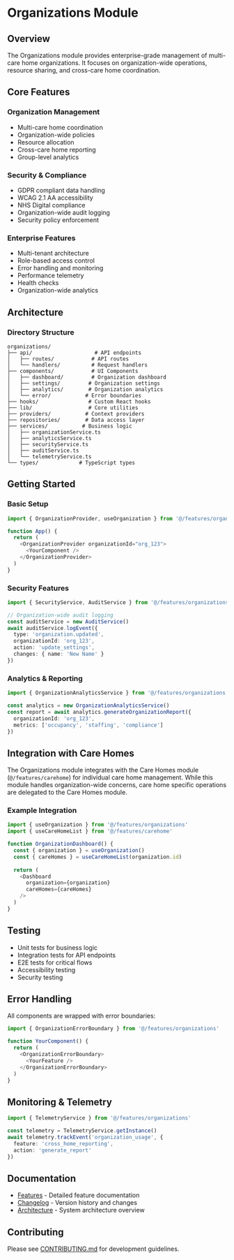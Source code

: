 # Organizations Module

## Overview
The Organizations module provides enterprise-grade management of multi-care home organizations. It focuses on organization-wide operations, resource sharing, and cross-care home coordination.

## Core Features

### Organization Management
- Multi-care home coordination
- Organization-wide policies
- Resource allocation
- Cross-care home reporting
- Group-level analytics

### Security & Compliance
- GDPR compliant data handling
- WCAG 2.1 AA accessibility
- NHS Digital compliance
- Organization-wide audit logging
- Security policy enforcement

### Enterprise Features
- Multi-tenant architecture
- Role-based access control
- Error handling and monitoring
- Performance telemetry
- Health checks
- Organization-wide analytics

## Architecture

### Directory Structure
```
organizations/
├── api/                    # API endpoints
│   ├── routes/            # API routes
│   └── handlers/          # Request handlers
├── components/            # UI Components
│   ├── dashboard/         # Organization dashboard
│   ├── settings/         # Organization settings
│   ├── analytics/        # Organization analytics
│   └── error/           # Error boundaries
├── hooks/                # Custom React hooks
├── lib/                  # Core utilities
├── providers/           # Context providers
├── repositories/        # Data access layer
├── services/           # Business logic
│   ├── organizationService.ts
│   ├── analyticsService.ts
│   ├── securityService.ts
│   ├── auditService.ts
│   └── telemetryService.ts
└── types/             # TypeScript types
```

## Getting Started

### Basic Setup
```typescript
import { OrganizationProvider, useOrganization } from '@/features/organizations'

function App() {
  return (
    <OrganizationProvider organizationId="org_123">
      <YourComponent />
    </OrganizationProvider>
  )
}
```

### Security Features
```typescript
import { SecurityService, AuditService } from '@/features/organizations'

// Organization-wide audit logging
const auditService = new AuditService()
await auditService.logEvent({
  type: 'organization.updated',
  organizationId: 'org_123',
  action: 'update_settings',
  changes: { name: 'New Name' }
})
```

### Analytics & Reporting
```typescript
import { OrganizationAnalyticsService } from '@/features/organizations'

const analytics = new OrganizationAnalyticsService()
const report = await analytics.generateOrganizationReport({
  organizationId: 'org_123',
  metrics: ['occupancy', 'staffing', 'compliance']
})
```

## Integration with Care Homes

The Organizations module integrates with the Care Homes module (`@/features/carehome`) for individual care home management. While this module handles organization-wide concerns, care home specific operations are delegated to the Care Homes module.

### Example Integration
```typescript
import { useOrganization } from '@/features/organizations'
import { useCareHomeList } from '@/features/carehome'

function OrganizationDashboard() {
  const { organization } = useOrganization()
  const { careHomes } = useCareHomeList(organization.id)
  
  return (
    <Dashboard
      organization={organization}
      careHomes={careHomes}
    />
  )
}
```

## Testing
- Unit tests for business logic
- Integration tests for API endpoints
- E2E tests for critical flows
- Accessibility testing
- Security testing

## Error Handling
All components are wrapped with error boundaries:
```typescript
import { OrganizationErrorBoundary } from '@/features/organizations'

function YourComponent() {
  return (
    <OrganizationErrorBoundary>
      <YourFeature />
    </OrganizationErrorBoundary>
  )
}
```

## Monitoring & Telemetry
```typescript
import { TelemetryService } from '@/features/organizations'

const telemetry = TelemetryService.getInstance()
await telemetry.trackEvent('organization_usage', {
  feature: 'cross_home_reporting',
  action: 'generate_report'
})
```

## Documentation
- [Features](./FEATURES.md) - Detailed feature documentation
- [Changelog](./CHANGELOG.md) - Version history and changes
- [Architecture](../../ARCHITECTURE.md) - System architecture overview

## Contributing
Please see [CONTRIBUTING.md](../../CONTRIBUTING.md) for development guidelines.